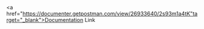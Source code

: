 <a href="https://documenter.getpostman.com/view/26933640/2s93m1a4tK"target="_blank">Documentation Link</a>

